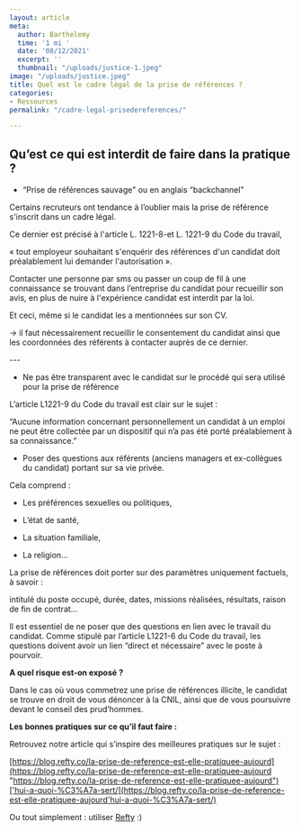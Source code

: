 ```yaml
---
layout: article
meta:
  author: Barthelemy
  time: '1 mi '
  date: '08/12/2021'
  excerpt: ''
  thumbnail: "/uploads/justice-1.jpeg"
image: "/uploads/justice.jpeg"
title: Quel est le cadre légal de la prise de références ?
categories:
- Ressources
permalink: "/cadre-legal-prisedereferences/"

---
```

## Qu’est ce qui est interdit de faire dans la pratique ?

* “Prise de références sauvage" ou en anglais “backchannel”

Certains recruteurs ont tendance à l’oublier mais la prise de référence s'inscrit dans un cadre légal.

Ce dernier est précisé à l'article L. 1221-8-et L. 1221-9 du Code du travail,

« tout employeur souhaitant s'enquérir des références d'un candidat doit préalablement lui demander l'autorisation ».

Contacter une personne par sms ou passer un coup de fil à une connaissance se trouvant dans l’entreprise du candidat pour recueillir son avis, en plus de nuire à l'expérience candidat est interdit par la loi.

Et ceci, même si le candidat les a mentionnées sur son CV.

→ il faut nécessairement recueillir le consentement du candidat ainsi que les coordonnées des référents à contacter auprès de ce dernier.

\---

* Ne pas être transparent avec le candidat sur le procédé qui sera utilisé pour la prise de référence

L’article L1221-9 du Code du travail est clair sur le sujet :

“Aucune information concernant personnellement un candidat à un emploi ne peut être collectée par un dispositif qui n’a pas été porté préalablement à sa connaissance.”

* Poser des questions aux référents (anciens managers et ex-collègues du candidat) portant sur sa vie privée.

Cela comprend :

* Les préférences sexuelles ou politiques,


* L’état de santé,


* La situation familiale,


* La religion...

La prise de références doit porter sur des paramètres uniquement factuels, à savoir :

intitulé du poste occupé, durée, dates, missions réalisées, résultats, raison de fin de contrat...

Il est essentiel de ne poser que des questions en lien avec le travail du candidat. Comme stipulé par l’article L1221-6 du Code du travail, les questions doivent avoir un lien “direct et nécessaire” avec le poste à pourvoir.

**A quel risque est-on exposé ?**

Dans le cas où vous commetrez une prise de références illicite, le candidat se trouve en droit de vous dénoncer à la CNIL, ainsi que de vous poursuivre devant le conseil des prud’hommes.

**Les bonnes pratiques sur ce qu’il faut faire :**

Retrouvez notre article qui s’inspire des meilleures pratiques sur le sujet :

[https://blog.refty.co/la-prise-de-reference-est-elle-pratiquee-aujourd](https://blog.refty.co/la-prise-de-reference-est-elle-pratiquee-aujourd "https://blog.refty.co/la-prise-de-reference-est-elle-pratiquee-aujourd")['hui-a-quoi-%C3%A7a-sert/](https://blog.refty.co/la-prise-de-reference-est-elle-pratiquee-aujourd'hui-a-quoi-%C3%A7a-sert/)

Ou tout simplement : utiliser [Refty](http://refty.co) :)